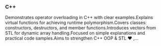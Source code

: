 ### C++
Demonstrates operator overloading in C++ with clear examples.Explains virtual functions for achieving runtime polymorphism.Covers classes: constructors, destructors, and member functions.Introduces vectors from STL for dynamic array handling.Focused on simple explanations and practical code samples.Aims to strengthen C++ OOP & STL ❤
,...
